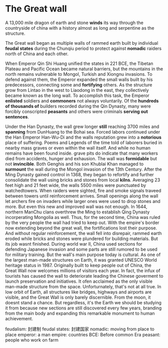 
# The Great wall

A 13,000 mile dragon of earth and stone **winds** its way through the countryside of china with a history almost as long and serpentine as the structure.

The Great wall began as multiple walls of rammed earth built by individual **feudal states** during the Chunqiu period to protect against **nomadic** raiders north of China and each other. 

When Emperor Qin Shi Huang unified the states in 221 BCE, the Tibetan Plateau and Pacific Ocean became natural barriers, but the mountains in the north remains vulnerable to Mongol, Turkish and Xiongnu invasions. To defend against them, the Emperor expanded the small walls built by his predecessors, connecting some and **fortifying** others. As the structure grow from Lintao in the west to Liaodong in the east, they collectively became known as the long wall. To accomplish this task, the Emperor **enlisted** soldiers and **commoners** not always voluntarily. Of the **hundreds of thousands of** builders recorded during the Qin Dynasty, many were forcibly conscripted **peasants** and others were criminals **serving out sentences**. 

Under the Han Dynasty, the wall grew longer **still** reaching 3700 miles and **spanning** from DunHuang to the Bohai sea. Forced labors continued under the Han Emperor Han-Wu-Di and the walls reputation grew into a **notorious** place of suffering. Poems and Legends of the time told of laborers buried in nearby mass graves or even within the wall itself. And while no human remains have been found inside. grave pits do indicate that many workers died from accidents, hunger and exhausion. The wall was **formidable** but not **invincible**. Both Genghis and his son Khublai Khan managed to **surmount** the wall during the Mongol invasion of the 13th Century. After the Ming Dynasty gained control in 1368, they began to refortify and further consolidate the wall using bricks and stones from local **kilns**. Averaging 23 feet high and 21 feet wide, the walls 5500 miles were punctuated by watchedtowers. When raiders were sighted, fire and smoke signals traveed between towers until reinforcement arrives. Small openings along the wall let archers fire on invaders while larger ones were used to drop stones and more. But even this new and improved wall was not enough. In 1644, northern ManChu clans overthrew the Ming to establish Qing Dynasty incorperating Mongolia as well. Thus, for the second time, China was ruled by the very people the wall had tried to keep out. With the empire's border now extending beyond the great wall, the fortifications lost their purpose. And without regular reinforcement, the wall fell into disrepair, rammed earth eroded while bricks and stones were plundered for building materials. But its job wasnt finished. During world war II, China used sections for defending Japanese invasion and some parts are still rumored to be used for military training. But the wall's main purpose today is cultural. As one of the largest man-made structures on Earth, it was granted UNESCO World heritage status in 1987. Originally built to keep people out of China, the Great Wall now welcomes millions of visitors each year. In fact, the infux of tourists has caused the wall to deteriorate leading the Chinese goverment to launch preservation and initiatives. It ofen acclaimed as the only visible man-made structure from the space. Unforturnately, that's not at all true. In low orbit of Earth, all structures like bridges, highways and airports are visible, and the Great Wall is only barely discernible. From the moon, it doesnt stand a chance. But regardless, it's the Earth we should be studying it from because new sections are still discovered every few years, branding from the main body and expanding this remarkable monument to human achievement.




feudalism: 封建制
feudal states: 封建国家
nomadic: moving from place to place
emperor: a man 
empire: countries
BCE: Before common Era
peasant: people who work on farm
